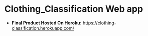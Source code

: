 # Clothing_Classification Web app
* **Final Product Hosted On Heroku:** https://clothing-classification.herokuapp.com/
